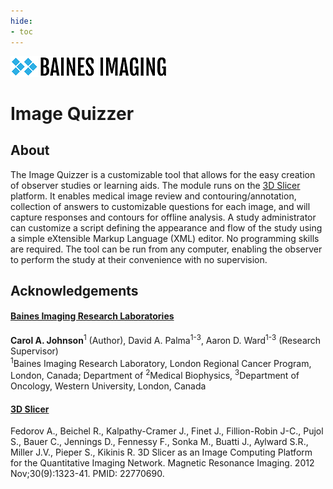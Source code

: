 ```yaml
---
hide:
- toc
---
```

<!-- let javascript handle toc on left sidebar -->

![Baines logo](assets\bainesimaginglogo-small.png)

# Image Quizzer

## About

The Image Quizzer is a customizable tool that allows for the easy creation of observer studies or learning aids.
The module runs on the [3D Slicer](https://slicer.org) platform. It enables medical image review and contouring/annotation, collection of answers to customizable questions for each image, and will capture responses and contours for offline analysis.
A study administrator can customize a script defining the appearance and flow of the study using a simple eXtensible Markup Language (XML) editor. No programming skills are required.
The tool can be run from any computer, enabling the observer to perform the study at their convenience with no supervision.    


## Acknowledgements



#### [Baines Imaging Research Laboratories](https://bainesimaging.com)

**Carol A. Johnson**<sup>1</sup> (Author), David A. Palma<sup>1-3</sup>, Aaron D. Ward<sup>1-3</sup> (Research Supervisor)  
<sup>1</sup>Baines Imaging Research Laboratory, London Regional Cancer Program, London, Canada; Department of <sup>2</sup>Medical Biophysics, <sup>3</sup>Department of Oncology, Western University, London, Canada







#### [3D Slicer](https://slicer.org)

Fedorov A., Beichel R., Kalpathy-Cramer J., Finet J., Fillion-Robin J-C., Pujol S., Bauer C., Jennings D., Fennessy F., Sonka M., Buatti J., Aylward S.R., Miller J.V., Pieper S., Kikinis R. 3D Slicer as an Image Computing Platform for the Quantitative Imaging Network. Magnetic Resonance Imaging. 2012 Nov;30(9):1323-41. PMID: 22770690.  

<!--
saving for copy/paste tree symbols
.
├─ docs/
│  └─ stylesheets/
│     └─ extra.css
└─ mkdocs.yml
-->